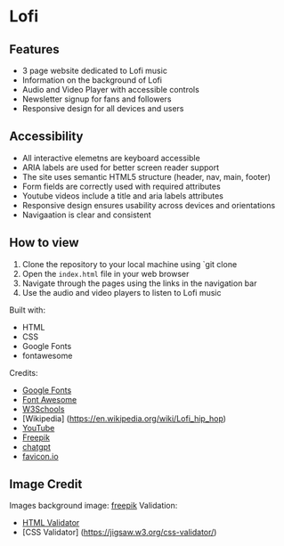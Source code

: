 # Lofi

## Features

- 3 page website dedicated to Lofi music
- Information on the background of Lofi 
- Audio and Video Player with accessible controls
- Newsletter signup for fans and followers
- Responsive design for all devices and users

## Accessibility
- All interactive elemetns are keyboard accessible
- ARIA labels are used for better screen reader support
- The site uses semantic HTML5 structure (header, nav, main, footer)
- Form fields are correctly used with required attributes
- Youtube videos include a title and aria labels attributes
- Responsive design ensures usability across devices and orientations
- Navigaation is clear and consistent

## How to view
1. Clone the repository to your local machine using `git clone
2. Open the `index.html` file in your web browser
3. Navigate through the pages using the links in the navigation bar
4. Use the audio and video players to listen to Lofi music



Built with:
- HTML
- CSS
- Google Fonts
- fontawesome

Credits:
- [Google Fonts](https://fonts.google.com/)
- [Font Awesome](https://fontawesome.com/)
- [W3Schools](https://www.w3schools.com/)
- [Wikipedia] (https://en.wikipedia.org/wiki/Lofi_hip_hop)
- [YouTube](https://www.youtube.com/)
- [Freepik](https://www.freepik.com/)
- [chatgpt](https://chat.openai.com/)
- [favicon.io](https://favicon.io/)

## Image Credit

Images
background image: [freepik](https://www.freepik.com/free-ai-image/beautiful-office-space-cartoon-style_94942448.htm)
Validation:
- [HTML Validator](https://validator.w3.org/)
- [CSS Validator] (https://jigsaw.w3.org/css-validator/)